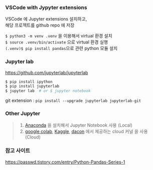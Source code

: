 ### VSCode with Jypyter extensions

VSCode 에 Jupyter extensions 설치하고,  
해당 프로젝트를 github repo 에 저장  

```$ python3 -m venv .venv``` 을 이용해서 virtual 환경 설치   
```$ source .venv/bin/activate``` 으로 virtual 환경 실행   
```(.venv)$ pip install pandas```으로 관련 python 모듈 설치  

### Jupyter lab
https://github.com/jupyterlab/jupyterlab
```bash
$ pip install ipython
$ pip install jupyterlab
$ jupyter lab  # or $ jupyter notebook 
```
git extension : ```pip install --upgrade jupyterlab jupyterlab-git```

### Other Jupyter 
> 1. [Anaconda](https://www.anaconda.com/) 을 설치해서 Jupyter Notebook 사용  (Local)  
> 2. [google colab](https://colab.research.google.com), [Kaggle](https://www.kaggle.com), [dacon](https://dacon.io/) 에서 제공하는 cloud 커널 을 사용  (Cloud)  

### 참고 사이트

https://passwd.tistory.com/entry/Python-Pandas-Series-1 

